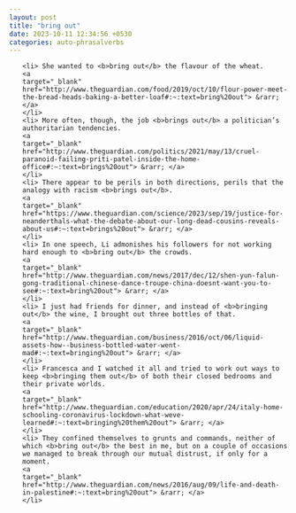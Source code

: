 ```yaml
---
layout: post
title: "bring out"
date: 2023-10-11 12:34:56 +0530
categories: auto-phrasalverbs
---
```

<ol>

    <li> She wanted to <b>bring out</b> the flavour of the wheat.
    <a 
    target="_blank" 
    href="http://www.theguardian.com/food/2019/oct/10/flour-power-meet-the-bread-heads-baking-a-better-loaf#:~:text=bring%20out"> &rarr; </a>
    </li>
    <li> More often, though, the job <b>brings out</b> a politician’s authoritarian tendencies.
    <a 
    target="_blank" 
    href="http://www.theguardian.com/politics/2021/may/13/cruel-paranoid-failing-priti-patel-inside-the-home-office#:~:text=brings%20out"> &rarr; </a>
    </li>
    <li> There appear to be perils in both directions, perils that the analogy with racism <b>brings out</b>.
    <a 
    target="_blank" 
    href="https://www.theguardian.com/science/2023/sep/19/justice-for-neanderthals-what-the-debate-about-our-long-dead-cousins-reveals-about-us#:~:text=brings%20out"> &rarr; </a>
    </li>
    <li> In one speech, Li admonishes his followers for not working hard enough to <b>bring out</b> the crowds.
    <a 
    target="_blank" 
    href="http://www.theguardian.com/news/2017/dec/12/shen-yun-falun-gong-traditional-chinese-dance-troupe-china-doesnt-want-you-to-see#:~:text=bring%20out"> &rarr; </a>
    </li>
    <li> I just had friends for dinner, and instead of <b>bringing out</b> the wine, I brought out three bottles of that.
    <a 
    target="_blank" 
    href="http://www.theguardian.com/business/2016/oct/06/liquid-assets-how--business-bottled-water-went-mad#:~:text=bringing%20out"> &rarr; </a>
    </li>
    <li> Francesca and I watched it all and tried to work out ways to keep <b>bringing them out</b> of both their closed bedrooms and their private worlds.
    <a 
    target="_blank" 
    href="http://www.theguardian.com/education/2020/apr/24/italy-home-schooling-coronavirus-lockdown-what-weve-learned#:~:text=bringing%20them%20out"> &rarr; </a>
    </li>
    <li> They confined themselves to grunts and commands, neither of which <b>bring out</b> the best in me, but on a couple of occasions we managed to break through our mutual distrust, if only for a moment.
    <a 
    target="_blank" 
    href="http://www.theguardian.com/news/2016/aug/09/life-and-death-in-palestine#:~:text=bring%20out"> &rarr; </a>
    </li>